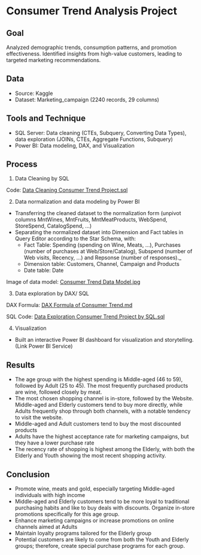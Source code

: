 # Consumer Trend Analysis Project
## Goal
Analyzed demographic trends, consumption patterns, and promotion effectiveness. Identified insights from high-value customers, leading to targeted marketing recommendations.
## Data 
- Source: Kaggle
- Dataset: Marketing_campaign (2240 records, 29 columns)
## Tools and Technique
- SQL Server: Data cleaning (CTEs, Subquery, Converting Data Types), data exploration (JOINs, CTEs, Aggregate Functions, Subquery)
- Power BI: Data modeling, DAX, and Visualization
## Process
1. Data Cleaning by SQL

Code: [Data Cleaning Consumer Trend Project.sql](https://github.com/trieunh10-portfolio/Consumer-Trend-Analysis-Project/blob/main/Data%20Cleaning%20Consumer%20Trend%20Project.sql)

2. Data normalization and data modeling by Power BI
- Transferring the cleaned dataset to the normalization form (unpivot columns MntWines, MntFruits, MntMeatProducts, WebSpend, StoreSpend, CatalogSpend, ...)
- Separating the normalized dataset into Dimension and Fact tables in Query Editor according to the Star Schema, with:
  - Fact Table: Spending (spending on Wine, Meats, ...), Purchases (number of purchases at Web/Store/Catalog), Subspend (number of Web visits, Recency, ...) and Repsonse (number of responses)._
  - Dimension table: Customers, Channel, Campaign and Products
  - Date table: Date

Image of data model: [Consumer Trend Data Model.jpg](https://github.com/trieunh10-portfolio/Consumer-Trend-Analysis-Project/blob/main/Consumer%20Trend%20Data%20Model.jpg)

3. Data exploration by DAX/ SQL

DAX Formula: [DAX Formula of Consumer Trend.md](https://github.com/trieunh10-portfolio/Consumer-Trend-Analysis-Project/blob/main/DAX%20Formula%20of%20Consumer%20Trend.md)

SQL Code: [Data Exploration Consumer Trend Project by SQL.sql](https://github.com/trieunh10-portfolio/Consumer-Trend-Analysis-Project/blob/main/Data%20Exploration%20Consumer%20Trend%20Project%20by%20SQL.sql)

4. Visualization
- Built an interactive Power BI dashboard for visualization and storytelling.
(Link Power BI Service)
## Results
- The age group with the highest spending is Middle-aged (46 to 59), followed by Adult (25 to 45). The most frequently purchased products are wine, followed closely by meat.
- The most chosen shopping channel is in-store, followed by the Website. Middle-aged and Elderly customers tend to buy more directly, while Adults frequently shop through both channels, with a notable tendency to visit the website.
- Middle-aged and Adult customers tend to buy the most discounted products
- Adults have the highest acceptance rate for marketing campaigns, but they have a lower purchase rate
- The recency rate of shopping is highest among the Elderly, with both the Elderly and Youth showing the most recent shopping activity.
## Conclusion
- Promote wine, meats and gold, especially targeting Middle-aged individuals with high income
- Middle-aged and Elderly customers tend to be more loyal to traditional purchasing habits and like to buy deals with discounts. Organize in-store promotions specifically for this age group.
- Enhance marketing campaigns or increase promotions on online channels aimed at Adults
- Maintain loyalty programs tailored for the Elderly group
- Potential customers are likely to come from both the Youth and Elderly groups; therefore, create special purchase programs for each group.


